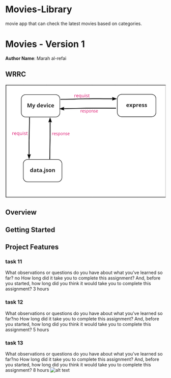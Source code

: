 # Movies-Library
movie app that can check the latest movies based on categories.

# Movies - Version 1

**Author Name**: Marah al-refai

## WRRC
![alt text](/Untitled.png)

## Overview

## Getting Started
<!-- What are the steps that a user must take in order to build this app on their own machine and get it running? -->

## Project Features
<!-- What are the features included in you app -->
### task 11
What observations or questions do you have about what you’ve learned so far? no 
How long did it take you to complete this assignment? And, before you started, how long did you think it would take you to complete this assignment?
3 hours

### task 12 
What observations or questions do you have about what you’ve learned so far?no 
How long did it take you to complete this assignment? And, before you started, how long did you think it would take you to complete this assignment? 5 hours

### task 13
What observations or questions do you have about what you’ve learned so far?no 
How long did it take you to complete this assignment? And, before you started, how long did you think it would take you to complete this assignment? 8 hours
![alt text](/Untitled(1).png)